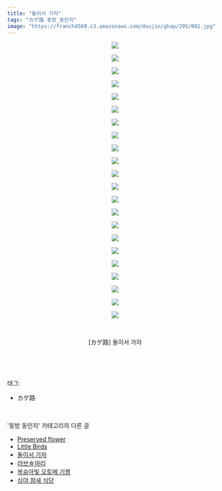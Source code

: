 ```yaml
---
title: "둘이서 가자"
tags: "カゲ路 동방_동인지"
image: "https://franch4569.s3.amazonaws.com/doujin/ghap/295/001.jpg"
---
```

<div class="article">
<p style="text-align: center; clear: none; float: none;"><img src="{{ site.imgserver2 }}/ghap/295/001.jpg"/></p>
<p style="text-align: center; clear: none; float: none;"><img src="{{ site.imgserver2 }}/ghap/295/002.jpg"/></p>
<p style="text-align: center; clear: none; float: none;"><img src="{{ site.imgserver2 }}/ghap/295/003.jpg"/></p>
<p style="text-align: center; clear: none; float: none;"><img src="{{ site.imgserver2 }}/ghap/295/004.jpg"/></p>
<p style="text-align: center; clear: none; float: none;"><img src="{{ site.imgserver2 }}/ghap/295/005.jpg"/></p>
<p style="text-align: center; clear: none; float: none;"><img src="{{ site.imgserver2 }}/ghap/295/006.jpg"/></p>
<p style="text-align: center; clear: none; float: none;"><img src="{{ site.imgserver2 }}/ghap/295/007.jpg"/></p>
<p style="text-align: center; clear: none; float: none;"><img src="{{ site.imgserver2 }}/ghap/295/008.jpg"/></p>
<p style="text-align: center; clear: none; float: none;"><img src="{{ site.imgserver2 }}/ghap/295/009.jpg"/></p>
<p style="text-align: center; clear: none; float: none;"><img src="{{ site.imgserver2 }}/ghap/295/010.jpg"/></p>
<p style="text-align: center; clear: none; float: none;"><img src="{{ site.imgserver2 }}/ghap/295/011.jpg"/></p>
<p style="text-align: center; clear: none; float: none;"><img src="{{ site.imgserver2 }}/ghap/295/012.jpg"/></p>
<p style="text-align: center; clear: none; float: none;"><img src="{{ site.imgserver2 }}/ghap/295/013.jpg"/></p>
<p style="text-align: center; clear: none; float: none;"><img src="{{ site.imgserver2 }}/ghap/295/014.jpg"/></p>
<p style="text-align: center; clear: none; float: none;"><img src="{{ site.imgserver2 }}/ghap/295/015.jpg"/></p>
<p style="text-align: center; clear: none; float: none;"><img src="{{ site.imgserver2 }}/ghap/295/016.jpg"/></p>
<p style="text-align: center; clear: none; float: none;"><img src="{{ site.imgserver2 }}/ghap/295/017.jpg"/></p>
<p style="text-align: center; clear: none; float: none;"><img src="{{ site.imgserver2 }}/ghap/295/018.jpg"/></p>
<p style="text-align: center; clear: none; float: none;"><img src="{{ site.imgserver2 }}/ghap/295/019.jpg"/></p>
<p style="text-align: center; clear: none; float: none;"><img src="{{ site.imgserver2 }}/ghap/295/020.jpg"/></p>
<p style="text-align: center; clear: none; float: none;"><img src="{{ site.imgserver2 }}/ghap/295/021.jpg"/></p>
<p style="text-align: center; clear: none; float: none;"><img src="{{ site.imgserver2 }}/ghap/295/022.jpg"/></p>
<p style="text-align: center; clear: none; float: none;"><br/></p>
<p style="text-align: center; clear: none; float: none;">[カゲ路] 둘이서 가자</p>
<p><br/></p>
</div><br/>
<div class="tagTrail">
<p>태그: </p>
<ul>
<li>カゲ路</li>
</ul>
</div><br/>
<div class="another">
<p>'동방 동인지' 카테고리의 다른 글</p>
<ul>
<li><a href="/ghap_297">Preserved flower</a></li>
<li><a href="/ghap_296">Little Birds</a></li>
<li><a href="/ghap_295">둘이서 가자</a></li>
<li><a href="/ghap_294">러브☆마리</a></li>
<li><a href="/ghap_293">복숭아빛 오토메 기행</a></li>
<li><a href="/ghap_292">심야 참새 식당</a></li>
</ul>
</div><br/>
<div class="cb_module cb_fluid">
<div class="cb_wrt cb_profile">
</div><!-- commentList close -->
</div><br/>
